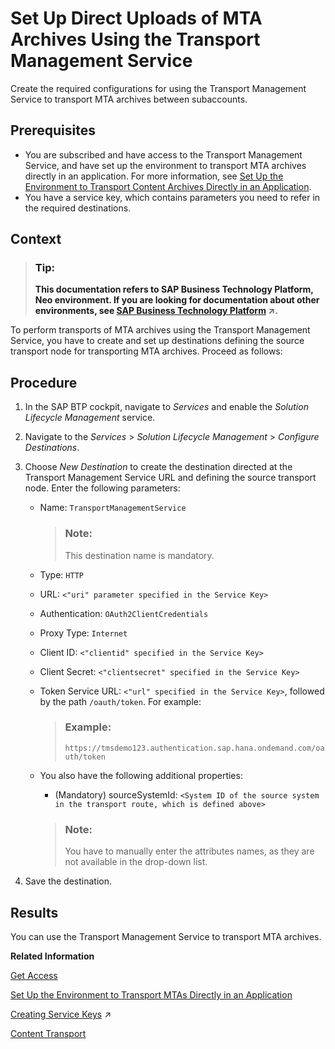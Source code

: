 <!-- loioaf84d67f4be24542ac5e46f613a99435 -->

# Set Up Direct Uploads of MTA Archives Using the Transport Management Service

Create the required configurations for using the Transport Management Service to transport MTA archives between subaccounts.



<a name="loioaf84d67f4be24542ac5e46f613a99435__prereq_rhz_rjn_zcb"/>

## Prerequisites

-   You are subscribed and have access to the Transport Management Service, and have set up the environment to transport MTA archives directly in an application. For more information, see [Set Up the Environment to Transport Content Archives Directly in an Application](https://help.sap.com/viewer/7f7160ec0d8546c6b3eab72fb5ad6fd8/Cloud/en-US/8d9490792ed14f1bbf8a6ac08a6bca64.html).
-   You have a service key, which contains parameters you need to refer in the required destinations.



<a name="loioaf84d67f4be24542ac5e46f613a99435__context_jyt_sjn_zcb"/>

## Context

> ### Tip:  
> **This documentation refers to SAP Business Technology Platform, Neo environment. If you are looking for documentation about other environments, see [SAP Business Technology Platform](https://help.sap.com/viewer/65de2977205c403bbc107264b8eccf4b/Cloud/en-US/6a2c1ab5a31b4ed9a2ce17a5329e1dd8.html "SAP Business Technology Platform (SAP BTP) is an integrated offering comprised of four technology portfolios: database and data management, application development and integration, analytics, and intelligent technologies. The platform offers users the ability to turn data into business value, compose end-to-end business processes, and build and extend SAP applications quickly.") :arrow_upper_right:.**

To perform transports of MTA archives using the Transport Management Service, you have to create and set up destinations defining the source transport node for transporting MTA archives. Proceed as follows:



<a name="loioaf84d67f4be24542ac5e46f613a99435__steps_mhb_tjn_zcb"/>

## Procedure

1.  In the SAP BTP cockpit, navigate to *Services* and enable the *Solution Lifecycle Management* service.

2.  Navigate to the *Services* \> *Solution Lifecycle Management* \> *Configure Destinations*.

3.  Choose *New Destination* to create the destination directed at the Transport Management Service URL and defining the source transport node. Enter the following parameters:

    -   Name: `TransportManagementService`

        > ### Note:  
        > This destination name is mandatory.

    -   Type: `HTTP`
    -   URL: `<"uri" parameter specified in the Service Key>`
    -   Authentication: `OAuth2ClientCredentials`
    -   Proxy Type: `Internet`
    -   Client ID: `<"clientid" specified in the Service Key>`
    -   Client Secret: `<"clientsecret" specified in the Service Key>`
    -   Token Service URL: `<"url" specified in the Service Key>`, followed by the path `/oauth/token`. For example:

        > ### Example:  
        > `https://tmsdemo123.authentication.sap.hana.ondemand.com/oauth/token`

    -   You also have the following additional properties:

        -   \(Mandatory\) sourceSystemId: `<System ID of the source system in the transport route, which is defined above>`

        > ### Note:  
        > You have to manually enter the attributes names, as they are not available in the drop-down list.


4.  Save the destination.




<a name="loioaf84d67f4be24542ac5e46f613a99435__result_k3c_cxb_1db"/>

## Results

You can use the Transport Management Service to transport MTA archives.

**Related Information**  


[Get Access](https://help.sap.com/viewer/7f7160ec0d8546c6b3eab72fb5ad6fd8/Cloud/en-US/13894bed9e2d4b25aa34d03d002707f9.html)

[Set Up the Environment to Transport MTAs Directly in an Application](https://help.sap.com/viewer/7f7160ec0d8546c6b3eab72fb5ad6fd8/Cloud/en-US/8d9490792ed14f1bbf8a6ac08a6bca64.html)

[Creating Service Keys](https://help.sap.com/viewer/65de2977205c403bbc107264b8eccf4b/Cloud/en-US/4514a14ab6424d9f84f1b8650df609ce.html "You can use service keys to generate credentials to communicate directly with a service instance. Once you configure them for your service, local clients, apps in other spaces, or entities outside your deployment can access your service with these keys.") :arrow_upper_right:

[Content Transport](https://help.sap.com/viewer/368c481cd6954bdfa5d0435479fd4eaf/Cloud/en-US/e3c79d65aa604b80992e20609881ad7a.html)

